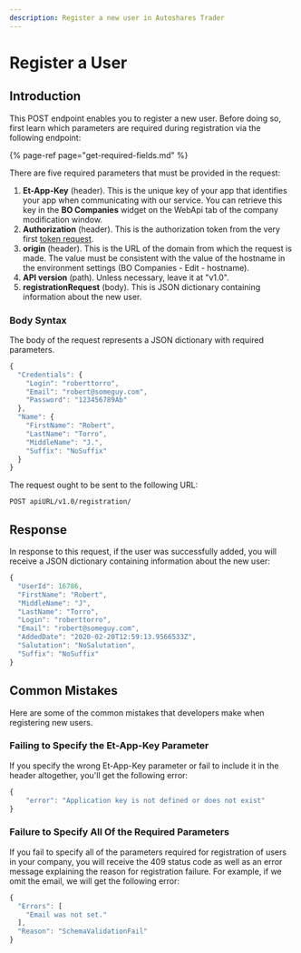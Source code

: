 ```yaml
---
description: Register a new user in Autoshares Trader
---
```


# Register a User

## Introduction

This POST endpoint enables you to register a new user. Before doing so, first learn which parameters are required during registration via the following endpoint:

{% page-ref page="get-required-fields.md" %}

There are five required parameters that must be provided in the request:

1. **Et-App-Key** \(header\). This is the unique key of your app that identifies your app when communicating with our service. You can retrieve this key in the **BO Companies** widget on the WebApi tab of the company modification window.
2. **Authorization** \(header\). This is the authorization token from the very first [token request](https://github.com/etnatrader/brokerHelp/tree/71413a5ba46dc7f36c6b6a1efe3b529c20afcd6d/rest-api/trading-api/authentication/requesting-tokens/README.md).
3. **origin** \(header\). This is the URL of the domain from which the request is made. The value must be consistent with the value of the hostname in the environment settings \(BO Companies - Edit - hostname\).
4. **API version** \(path\). Unless necessary, leave it at "v1.0".
5. **registrationRequest** \(body\). This is JSON dictionary containing information about the new user.

### Body Syntax

The body of the request represents a JSON dictionary with required parameters.

```javascript
{
  "Credentials": {
    "Login": "roberttorro",
    "Email": "robert@someguy.com",
    "Password": "123456789Ab"
  },
  "Name": {
    "FirstName": "Robert",
    "LastName": "Torro",
    "MiddleName": "J.",
    "Suffix": "NoSuffix"
  }
}
```

The request ought to be sent to the following URL:

```text
POST apiURL/v1.0/registration/
```

## Response

In response to this request, if the user was successfully added, you will receive a JSON dictionary containing information about the new user:

```javascript
{
  "UserId": 16786,
  "FirstName": "Robert",
  "MiddleName": "J",
  "LastName": "Torro",
  "Login": "roberttorro",
  "Email": "robert@someguy.com",
  "AddedDate": "2020-02-20T12:59:13.9566533Z",
  "Salutation": "NoSalutation",
  "Suffix": "NoSuffix"
}
```

## Common Mistakes

Here are some of the common mistakes that developers make when registering new users.

### Failing to Specify the Et-App-Key Parameter

If you specify the wrong Et-App-Key parameter or fail to include it in the header altogether, you'll get the following error:

```javascript
{
    "error": "Application key is not defined or does not exist"
}
```

### Failure to Specify All Of the Required Parameters

If you fail to specify all of the parameters required for registration of users in your company, you will receive the 409 status code as well as an error message explaining the reason for registration failure. For example, if we omit the email, we will get the following error:

```javascript
{
  "Errors": [
    "Email was not set."
  ],
  "Reason": "SchemaValidationFail"
}
```


